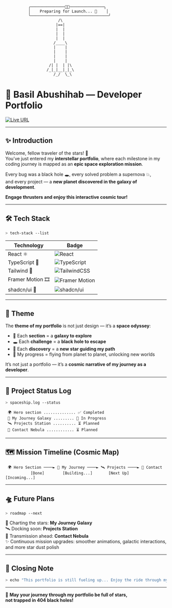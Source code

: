 <!-- ASCII Rocket Header -->
```
          ╭───────────────👨‍🚀───────────────╮
          │    Preparing for Launch... 🚀    │
          ╰──────────────────────────────────╯
                       /\
                      |==|
                      |  |
                      |  |
                      |  |
                     /____\
                     |    |
                     |    |
                     |    |
                     |    |
                   /| |  | |\
                  /_|_|__|_|_\
                     /_/  \_\
```

# 🌌 Basil Abushihab — Developer Portfolio  

[![Live URL](https://img.shields.io/badge/🌍%20Live%20Portfolio-Click%20Here-blueviolet?style=for-the-badge&logo=vercel)](https://basil-abushihab-portfolio.vercel.app/#)  

---

## ✨ Introduction  

Welcome, fellow traveler of the stars! 🌠  
You’ve just entered my **interstellar portfolio**, where each milestone in my coding journey is mapped as an **epic space exploration mission**.  

Every bug was a black hole 🕳, every solved problem a supernova 💥,  
and every project — a **new planet discovered in the galaxy of development**.  

**Engage thrusters and enjoy this interactive cosmic tour!**

---

## 🛠 Tech Stack  

```bash
> tech-stack --list
```

| Technology | Badge |
|------------|-------|
| React ⚛️ | ![React](https://img.shields.io/badge/React-⚛️-61DAFB?style=for-the-badge&logo=react&logoColor=white) |
| TypeScript 📘 | ![TypeScript](https://img.shields.io/badge/TypeScript-📘-3178C6?style=for-the-badge&logo=typescript&logoColor=white) |
| Tailwind 🎨 | ![TailwindCSS](https://img.shields.io/badge/Tailwind-🎨-06B6D4?style=for-the-badge&logo=tailwindcss&logoColor=white) |
| Framer Motion 🎞 | ![Framer Motion](https://img.shields.io/badge/Framer%20Motion-🎞-FF0080?style=for-the-badge&logo=framer&logoColor=white) |
| shadcn/ui 🧩 | ![shadcn/ui](https://img.shields.io/badge/shadcn/ui-🧩-000000?style=for-the-badge) |

---

## 🌠 Theme  

The **theme of my portfolio** is not just design — it’s a **space odyssey**:  
- 🌌 Each **section** = a **galaxy to explore**  
- 🕳 Each **challenge** = a **black hole to escape**  
- 🌟 Each **discovery** = a **new star guiding my path**  
- 🚀 My progress = flying from planet to planet, unlocking new worlds  

It’s not just a portfolio — it’s a **cosmic narrative of my journey as a developer**.  

---

## 📡 Project Status Log  

```bash
> spaceship.log --status
```

```
 🌍 Hero section .............. ✅ Completed
 🚀 My Journey Galaxy ......... 🚧 In Progress
 🛰 Projects Station .......... ⏳ Planned
 🌌 Contact Nebula ............ ⏳ Planned
```

---

## 🗺️ Mission Timeline (Cosmic Map)  

```
 🌍 Hero Section ────► 🚀 My Journey ────► 🛰 Projects ────► 🌌 Contact
           [Done]        [Building...]       [Next Up]         [Incoming...]
```

---

## 🛸 Future Plans  

```bash
> roadmap --next
```

🔭 Charting the stars: **My Journey Galaxy**  
🛰 Docking soon: **Projects Station**  
🌌 Transmission ahead: **Contact Nebula**  
✨ Continuous mission upgrades: smoother animations, galactic interactions, and more star dust polish  

---

## 📝 Closing Note  

```bash
> echo "This portfolio is still fueling up... Enjoy the ride through my cosmic adventure!"
```

---

🌌 **May your journey through my portfolio be full of stars,  
not trapped in 404 black holes!**
